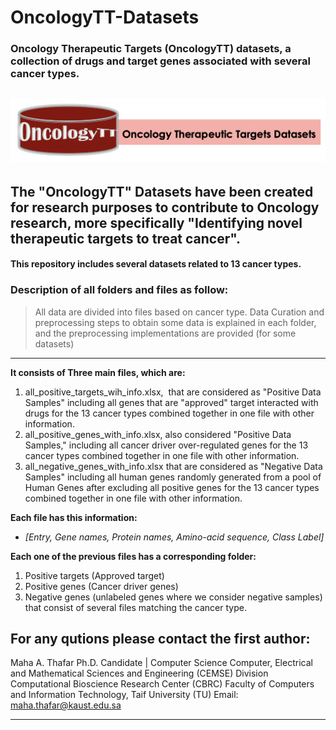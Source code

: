 # OncologyTT-Datasets
### Oncology Therapeutic Targets (OncologyTT) datasets, a collection of drugs and target genes associated with several cancer types.
![alt text](https://github.com/MahaThafar/OncologyTT-Datasets/blob/main/OncologyTT_logo.png)
---

## The "OncologyTT" Datasets have been created for research purposes to contribute to Oncology research, more specifically "Identifying novel therapeutic targets to treat cancer".


#### This repository includes several datasets related to 13 cancer types.
### Description of all folders and files as follow:

> All data are divided into files based on cancer type.
> Data Curation and preprocessing steps to obtain some data is explained in each folder,
> and the preprocessing implementations are provided (for some datasets)

----
**It consists of Three main files, which are:**
1. all_positive_targets_wih_info.xlsx,  that are considered as "Positive Data Samples" including all genes that are "approved" target interacted with drugs for the 13 cancer types combined together in one file with other information.
2. all_positive_genes_with_info.xlsx, also considered "Positive Data Samples," including all cancer driver over-regulated genes for the 13 cancer types combined together in one file with other information.
3. all_negative_genes_with_info.xlsx that are considered as "Negative Data Samples" including all human genes randomly generated from a pool of Human Genes after excluding all positive genes for the 13 cancer types combined together in one file with other information.

**Each file has this information:**
- *[Entry, Gene names, Protein names, Amino-acid sequence, Class Label]*
		
**Each one of the previous files has a corresponding folder:**
1. Positive targets (Approved target)
2. Positive genes (Cancer driver genes) 
3. Negative genes (unlabeled genes where we consider negative samples) 
that consist of several files matching the cancer type.




For any qutions please contact the first author:
---------------------------------------------------------------------
Maha A. Thafar 
Ph.D. Candidate | Computer Science
Computer, Electrical and Mathematical Sciences and Engineering (CEMSE) Division
Computational Bioscience Research Center (CBRC)
Faculty of Computers and Information Technology, Taif University (TU)
Email: maha.thafar@kaust.edu.sa

----
